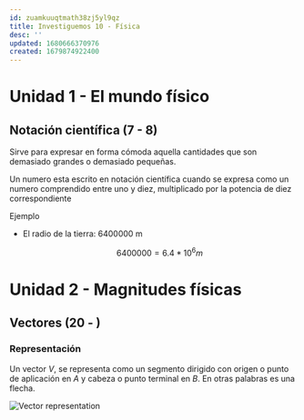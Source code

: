 ```yaml
---
id: zuamkuuqtmath38zj5yl9qz
title: Investiguemos 10 - Física
desc: ''
updated: 1680666370976
created: 1679874922400
---
```



# Unidad 1 - El mundo físico

## Notación científica (7 - 8)

Sirve para expresar en forma cómoda aquella cantidades que son demasiado grandes o demasiado pequeñas.

Un numero esta escrito en notación científica cuando se expresa  como un numero comprendido entre uno y diez, multiplicado por la potencia de diez correspondiente

Ejemplo

- El radio de la tierra: 6400000 m

    $$
    6400000 = 6.4 * 10^6 m
    $$

# Unidad 2 - Magnitudes físicas

## Vectores (20 - )

### Representación

Un vector $V$, se representa como un segmento dirigido con origen o punto de aplicación en $A$ y cabeza o punto terminal en $B$. En otras palabras es una flecha.

![Vector representation](./assets/images/Personal/Investiguemos%2010%20-%20F%C3%ADsica/1-Vector%20representation.png)